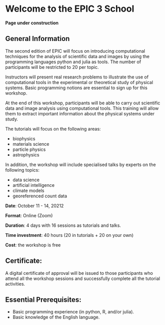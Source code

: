 # Welcome to the EPIC 3 School

**Page under construction**

## General Information

The second edition of EPIC will focus on introducing computational techniques for the analysis of scientific data and images by using the programming languages python and julia as tools. The number of participants will be restricted to 20 per topic.

Instructors will present real research problems to illustrate the use of computational tools in the experimental or theoretical study of physical systems. Basic programming notions are essential to sign up for this workshop.

At the end of this workshop, participants will be able to carry out scientific data and image analysis using computational tools. This training will allow them to extract important information about the physical systems under study.


The tutorials will focus on the following areas:

 * biophysics
 * materials science
 * particle physics
 * astrophysics

In addition, the workshop will include specialised talks by experts on the following topics:

 * data science
 * artificial intelligence
 * climate models
 * georeferenced count data


**Date**: October 11 - 14, 20212

**Format**: Online (Zoom)

**Duration**: 4 days with 16 sessions as tutorials and talks.

**Time investment**: 40 hours (20 in tutorials + 20 on your own)

**Cost**: the workshop is free


## Certificate:

A digital certificate of approval will be issued to those participants who attend all the workshop sessions and successfully complete all the tutorial activities.


## Essential Prerequisites:

 *  Basic programming experience (in python, R, and/or julia).
 *  Basic knowledge of the English language.
```{tableofcontents}
```
